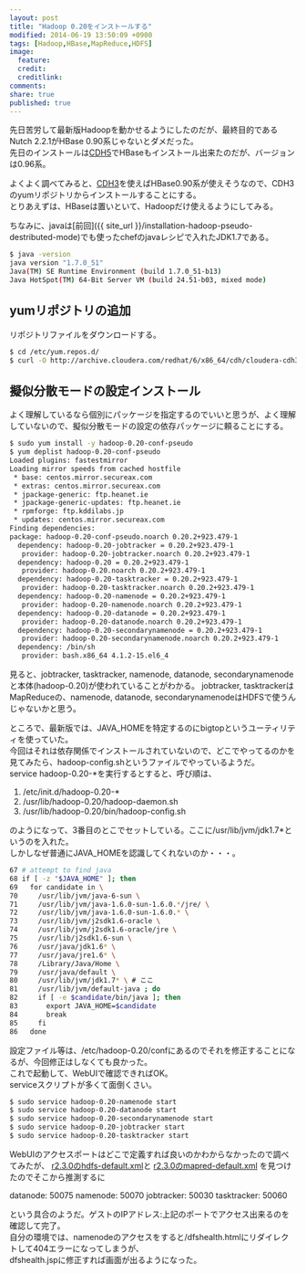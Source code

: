 ```yaml
---
layout: post
title: "Hadoop 0.20をインストールする"
modified: 2014-06-19 13:50:09 +0900
tags: [Hadoop,HBase,MapReduce,HDFS]
image:
  feature: 
  credit: 
  creditlink: 
comments: 
share: true
published: true
---
```


先日苦労して最新版Hadoopを動かせるようにしたのだが、最終目的であるNutch 2.2.1がHBase 0.90系じゃないとダメだった。  
先日のインストールは[CDH5](http://www.cloudera.com/content/cloudera-content/cloudera-docs/CDH5/latest/CDH-Version-and-Packaging-Information/cdhvd_cdh_package_tarball.html)でHBaseもインストール出来たのだが、バージョンは0.96系。

よくよく調べてみると、[CDH3](http://www.cloudera.com/content/cloudera-content/cloudera-docs/CDH4/4.6.0/CDH-Version-and-Packaging-Information/cdhvd_topic_7.html?scroll=topic_6_2_unique_9)を使えばHBase0.90系が使えそうなので、CDH3のyumリポジトリからインストールすることにする。  
とりあえずは、HBaseは置いといて、Hadoopだけ使えるようにしてみる。  

ちなみに、javaは[前回]({{ site_url }}/installation-hadoop-pseudo-destributed-mode)でも使ったchefのjavaレシピで入れたJDK1.7である。

~~~ bash
$ java -version
java version "1.7.0_51"
Java(TM) SE Runtime Environment (build 1.7.0_51-b13)
Java HotSpot(TM) 64-Bit Server VM (build 24.51-b03, mixed mode)
~~~

## yumリポジトリの追加

リポジトリファイルをダウンロードする。

~~~ bash
$ cd /etc/yum.repos.d/
$ curl -O http://archive.cloudera.com/redhat/6/x86_64/cdh/cloudera-cdh3.repo
~~~

## 擬似分散モードの設定インストール
よく理解しているなら個別にパッケージを指定するのでいいと思うが、よく理解していないので、擬似分散モードの設定の依存パッケージに頼ることにする。

~~~ bash
$ sudo yum install -y hadoop-0.20-conf-pseudo
$ yum deplist hadoop-0.20-conf-pseudo
Loaded plugins: fastestmirror
Loading mirror speeds from cached hostfile
 * base: centos.mirror.secureax.com
 * extras: centos.mirror.secureax.com
 * jpackage-generic: ftp.heanet.ie
 * jpackage-generic-updates: ftp.heanet.ie
 * rpmforge: ftp.kddilabs.jp
 * updates: centos.mirror.secureax.com
Finding dependencies:
package: hadoop-0.20-conf-pseudo.noarch 0.20.2+923.479-1
  dependency: hadoop-0.20-jobtracker = 0.20.2+923.479-1
   provider: hadoop-0.20-jobtracker.noarch 0.20.2+923.479-1
  dependency: hadoop-0.20 = 0.20.2+923.479-1
   provider: hadoop-0.20.noarch 0.20.2+923.479-1
  dependency: hadoop-0.20-tasktracker = 0.20.2+923.479-1
   provider: hadoop-0.20-tasktracker.noarch 0.20.2+923.479-1
  dependency: hadoop-0.20-namenode = 0.20.2+923.479-1
   provider: hadoop-0.20-namenode.noarch 0.20.2+923.479-1
  dependency: hadoop-0.20-datanode = 0.20.2+923.479-1
   provider: hadoop-0.20-datanode.noarch 0.20.2+923.479-1
  dependency: hadoop-0.20-secondarynamenode = 0.20.2+923.479-1
   provider: hadoop-0.20-secondarynamenode.noarch 0.20.2+923.479-1
  dependency: /bin/sh
   provider: bash.x86_64 4.1.2-15.el6_4
~~~

見ると、jobtracker, tasktracker, namenode, datanode, secondarynamenodeと本体(hadoop-0.20)が使われていることがわかる。
jobtracker, tasktrackerはMapReduceの、namenode, datanode, secondarynamenodeはHDFSで使うんじゃないかと思う。

ところで、最新版では、JAVA_HOMEを特定するのにbigtopというユーティリティを使っていた。  
今回はそれは依存関係でインストールされていないので、どこでやってるのかを見てみたら、hadoop-config.shというファイルでやっているようだ。  
service hadoop-0.20-*を実行するとすると、呼び順は、

1. /etc/init.d/hadoop-0.20-*
2. /usr/lib/hadoop-0.20/hadoop-daemon.sh
3. /usr/lib/hadoop-0.20/bin/hadoop-config.sh

のようになって、3番目のとこでセットしている。ここに/usr/lib/jvm/jdk1.7*というのを入れた。  
しかしなぜ普通にJAVA_HOMEを認識してくれないのか・・・。

~~~ bash
67 # attempt to find java
68 if [ -z "$JAVA_HOME" ]; then
69   for candidate in \
70     /usr/lib/jvm/java-6-sun \
71     /usr/lib/jvm/java-1.6.0-sun-1.6.0.*/jre/ \
72     /usr/lib/jvm/java-1.6.0-sun-1.6.0.* \
73     /usr/lib/jvm/j2sdk1.6-oracle \
74     /usr/lib/jvm/j2sdk1.6-oracle/jre \
75     /usr/lib/j2sdk1.6-sun \
76     /usr/java/jdk1.6* \
77     /usr/java/jre1.6* \
78     /Library/Java/Home \
79     /usr/java/default \
80     /usr/lib/jvm/jdk1.7* \ # ここ
81     /usr/lib/jvm/default-java ; do
82     if [ -e $candidate/bin/java ]; then
83       export JAVA_HOME=$candidate
84       break
85     fi
86   done
~~~

設定ファイル等は、/etc/hadoop-0.20/confにあるのでそれを修正することになるが、今回修正はしなくても良かった。  
これで起動して、WebUIで確認できればOK。  
serviceスクリプトが多くて面倒くさい。  

~~~ bash
$ sudo service hadoop-0.20-namenode start
$ sudo service hadoop-0.20-datanode start
$ sudo service hadoop-0.20-secondarynamenode start
$ sudo service hadoop-0.20-jobtracker start
$ sudo service hadoop-0.20-tasktracker start
~~~

WebUIのアクセスポートはどこで定義すれば良いのかわからなかったので調べてみたが、
[r2.3.0のhdfs-default.xml](http://hadoop.apache.org/docs/r2.3.0/hadoop-project-dist/hadoop-hdfs/hdfs-default.xml)と
[r2.3.0のmapred-default.xml](http://hadoop.apache.org/docs/r2.3.0/hadoop-mapreduce-client/hadoop-mapreduce-client-core/mapred-default.xml)
を見つけたのでそこから推測するに

datanode: 50075
namenode: 50070
jobtracker: 50030
tasktracker: 50060

という具合のようだ。ゲストのIPアドレス:上記のポートでアクセス出来るのを確認して完了。  
自分の環境では、namenodeのアクセスをすると/dfshealth.htmlにリダイレクトして404エラーになってしまうが、  
dfshealth.jspに修正すれば画面が出るようになった。

